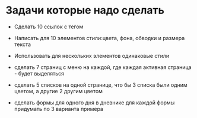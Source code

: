 # Задачи которые надо сделать

+ Сделать 10 ссылок с тегом <a>
+ Написать для 10 элементов стили:цвета, фона, обводки и размера текста
+ Использовать для нескольких элементов одинаковые стили

+ сделать 7 страниц с меню на каждой, 
где каждая активная страница - будет выделяться 
+ сделать 5 списков на одной странице, что бы 3 списка были одним цветом, 
а другие 2 другим цветом
+ сделать формы для одного дня в дневнике для каждой формы придумать по 3 варианта примера